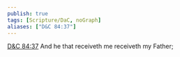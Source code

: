 ```yaml
---
publish: true
tags: [Scripture/DaC, noGraph]
aliases: ["D&C 84:37"]
---
```

[D&C 84:37](https://churchofjesuschrist.org/study/scriptures/dc-testament/dc/84?lang=eng&id=p37#p37) And he that receiveth me receiveth my Father;
